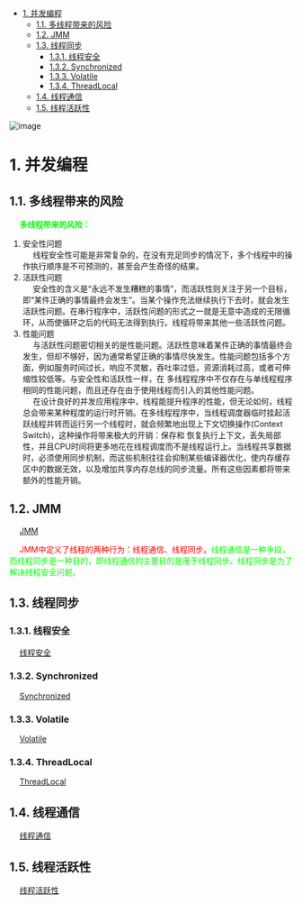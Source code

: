 

<!-- TOC -->

- [1. 并发编程](#1-并发编程)
    - [1.1. 多线程带来的风险](#11-多线程带来的风险)
    - [1.2. JMM](#12-jmm)
    - [1.3. 线程同步](#13-线程同步)
        - [1.3.1. 线程安全](#131-线程安全)
        - [1.3.2. Synchronized](#132-synchronized)
        - [1.3.3. Volatile](#133-volatile)
        - [1.3.4. ThreadLocal](#134-threadlocal)
    - [1.4. 线程通信](#14-线程通信)
    - [1.5. 线程活跃性](#15-线程活跃性)

<!-- /TOC -->

![image](https://gitee.com/wt1814/pic-host/raw/master/images/java/concurrent/multi-27.png)  

# 1. 并发编程  
## 1.1. 多线程带来的风险  
&emsp; **<font color = "lime">多线程带来的风险：</font>**  
1. 安全性问题  
&emsp; 线程安全性可能是非常复杂的，在没有充足同步的情况下，多个线程中的操作执行顺序是不可预测的，甚至会产生奇怪的结果。  
2. 活跃性问题  
&emsp; 安全性的含义是“永远不发生糟糕的事情”，而活跃性则关注于另一个目标，即“某件正确的事情最终会发生”。当某个操作充法继续执行下去时，就会发生活跃性问题。在串行程序中，活跃性问题的形式之一就是无意中造成的无限循环，从而使循环之后的代码无法得到执行。线程将带来其他一些活跃性问题。  
3. 性能问题  
&emsp; 与活跃性问题密切相关的是性能问题。活跃性意味着某件正确的事情最终会发生，但却不够好，因为通常希望正确的事情尽快发生。性能问题包括多个方面，例如服务时间过长，响应不灵敏，吞吐率过低，资源消耗过高，或者可伸缩性较低等。与安全性和活跃性一样，在 多线程程序中不仅存在与单线程程序相同的性能问题，而且还存在由于使用线程而引入的其他性能问题。  
&emsp; 在设计良好的并发应用程序中，线程能提升程序的性能，但无论如何，线程总会带来某种程度的运行时开销。在多线程程序中，当线程调度器临时挂起活跃线程并转而运行另一个线程时，就会频繁地出现上下文切换操作(Context Switch)，这种操作将带来极大的开销：保存和 恢复执行上下文，丢失局部性，并且CPU时间将更多地花在线程调度而不是线程运行上。当线程共享数据时，必须使用同步机制，而这些机制往往会抑制某些编译器优化，使内存缓存区中的数据无效，以及增加共享内存总线的同步流量。所有这些因素都将带来额外的性能开销。  

## 1.2. JMM  
&emsp; [JMM](/docs/java/concurrent/JMM.md)  

&emsp; <font color = "red">JMM中定义了线程的两种行为：线程通信、线程同步。</font><font color = "lime">线程通信是一种手段，而线程同步是一种目的，即线程通信的主要目的是用于线程同步。线程同步是为了解决线程安全问题。</font>  

## 1.3. 线程同步  
### 1.3.1. 线程安全  
&emsp; [线程安全](/docs/java/concurrent/ThreadSafety.md)
  
### 1.3.2. Synchronized  
&emsp; [Synchronized](/docs/java/concurrent/Synchronized.md)  

### 1.3.3. Volatile  
&emsp; [Volatile](/docs/java/concurrent/Volatile.md)  

### 1.3.4. ThreadLocal  
&emsp; [ThreadLocal](/docs/java/concurrent/ThreadLocal.md)  

## 1.4. 线程通信  
&emsp; [线程通信](/docs/java/concurrent/ThreadCommunication.md)   

## 1.5. 线程活跃性  
&emsp; [线程活跃性](/docs/java/concurrent/Activity.md)  
